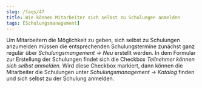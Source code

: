 ```yaml
---
slug: /faqs/47
title: Wie können Mitarbeiter sich selbst zu Schulungen anmelden
tags: [Schulungsmanagement]
---
```

Um Mitarbeitern die Möglichkeit zu geben, sich selbst zu Schulungen anzumelden müssen die entsprechenden Schulungstermine zunächst ganz regulär über *Schulungsmangement -> Neu* erstellt werden. In dem Formular zur Erstellung der Schulungen findet sich die Checkbox *Teilnehmer können sich selbst anmelden.* Wird diese Checkbox markiert, dann können die Mitarbeiter die Schulungen unter *Schulungsmanagement -> Katalog* finden und sich selbst zu der Schulung anmelden. 